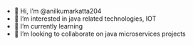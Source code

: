 - 👋 Hi, I’m @anilkumarkatta204
- 👀 I’m interested in java related technologies, IOT
- 🌱 I’m currently learning 
- 💞️ I’m looking to collaborate on java microservices projects


<!---
anilkumarkatta204/anilkumarkatta204 is a ✨ special ✨ repository because its `README.md` (this file) appears on your GitHub profile.
You can click the Preview link to take a look at your changes.
--->
